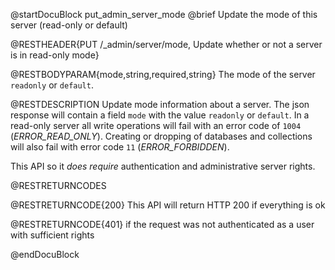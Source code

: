 
@startDocuBlock put_admin_server_mode
@brief Update the mode of this server (read-only or default)

@RESTHEADER{PUT /_admin/server/mode, Update whether or not a server is in read-only mode}

@RESTBODYPARAM{mode,string,required,string}
The mode of the server `readonly` or `default`.

@RESTDESCRIPTION
Update mode information about a server. The json response will contain
a field `mode` with the value `readonly` or `default`. In a read-only server
all write operations will fail with an error code of `1004` (_ERROR_READ_ONLY_).
Creating or dropping of databases and collections will also fail with error code `11` (_ERROR_FORBIDDEN_).

This API so it *does require* authentication and administrative server rights.

@RESTRETURNCODES

@RESTRETURNCODE{200}
This API will return HTTP 200 if everything is ok

@RESTRETURNCODE{401}
if the request was not authenticated as a user with sufficient rights

@endDocuBlock
